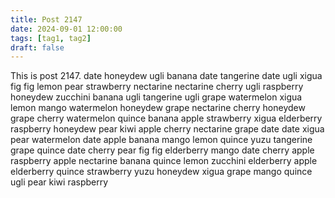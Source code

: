 ```yaml
---
title: Post 2147
date: 2024-09-01 12:00:00
tags: [tag1, tag2]
draft: false
---
```

This is post 2147.
date
honeydew
ugli
banana
date
tangerine
date
ugli
xigua
fig
fig
lemon
pear
strawberry
nectarine
nectarine
cherry
ugli
raspberry
honeydew
zucchini
banana
ugli
tangerine
ugli
grape
watermelon
xigua
lemon
mango
watermelon
honeydew
grape
nectarine
cherry
honeydew
grape
cherry
watermelon
quince
banana
apple
strawberry
xigua
elderberry
raspberry
honeydew
pear
kiwi
apple
cherry
nectarine
grape
date
date
xigua
pear
watermelon
date
apple
banana
mango
lemon
quince
yuzu
tangerine
grape
quince
date
cherry
pear
fig
fig
elderberry
mango
date
cherry
apple
raspberry
apple
nectarine
banana
quince
lemon
zucchini
elderberry
apple
elderberry
quince
strawberry
yuzu
honeydew
xigua
grape
mango
quince
ugli
pear
kiwi
raspberry

